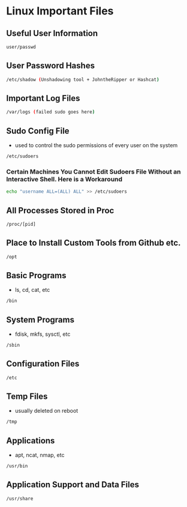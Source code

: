 # Linux Important Files

## Useful User Information

```bash
user/passwd
```

## User Password Hashes

```bash
/etc/shadow (Unshadowing tool + JohntheRipper or Hashcat)
```

## Important Log Files

```bash
/var/logs (failed sudo goes here)
```

## Sudo Config File

* used to control the sudo permissions of every user on the system

```bash
/etc/sudoers
```

### **Certain Machines You Cannot Edit Sudoers File Without an Interactive Shell. Here is a Workaround**

```bash
echo "username ALL=(ALL) ALL" >> /etc/sudoers
```

## All Processes Stored in Proc

```bash
/proc/[pid]
```

## Place to Install Custom Tools from Github etc.

```bash
/opt
```

## Basic Programs

* ls, cd, cat, etc

```bash
/bin
```

## System Programs

* fdisk, mkfs, sysctl, etc

```bash
/sbin
```

## Configuration Files

```bash
/etc
```

## Temp Files

* usually deleted on reboot

```bash
/tmp
```

## Applications

* apt, ncat, nmap, etc

```bash
/usr/bin
```

## Application Support and Data Files

```bash
/usr/share
```
